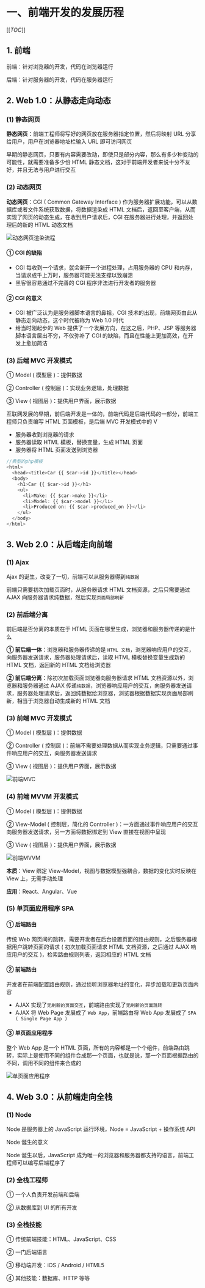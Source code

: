 # 一、前端开发的发展历程

[[_TOC_]]

## 1. 前端

前端：针对浏览器的开发，代码在浏览器运行

后端：针对服务器的开发，代码在服务器运行

## 2. Web 1.0：从静态走向动态

### (1) 静态网页

**静态网页**：前端工程师将写好的网页放在服务器指定位置，然后将映射 URL 分享给用户，用户在浏览器地址栏输入 URL 即可访问网页

早期的静态网页，只要有内容需要改动，即使只是部分内容，那么有多少种变动的可能性，就需要准备多少份 HTML 静态文档，这对于前端开发者来说十分不友好，并且无法与用户进行交互

### (2) 动态网页

**动态网页**：CGI ( Common Gateway Interface ) 作为服务器扩展功能，可以从数据库或者文件系统获取数据，将数据渲染成 HTML 文档后，返回至客户端，从而实现了网页的动态生成，在收到用户请求后，CGI 在服务器进行处理，并返回处理后的新的 HTML 动态文档

![动态网页渲染流程](https://github.com/yuyuyuzhang/Blog/blob/master/images/%E5%89%8D%E7%AB%AF%E5%B7%A5%E7%A8%8B%E5%8C%96/Vue/%E5%8A%A8%E6%80%81%E7%BD%91%E9%A1%B5%E6%B8%B2%E6%9F%93%E6%B5%81%E7%A8%8B.png)

#### ① CGI 的缺陷

* CGI 每收到一个请求，就会新开一个进程处理，占用服务器的 CPU 和内存，当请求成千上万时，服务器可能无法支撑以致崩溃
* 黑客很容易通过不完善的 CGI 程序非法进行开发者的服务器

#### ② CGI 的意义

* CGI 被广泛认为是服务器脚本语言的鼻祖，CGI 技术的出现，前端网页由此从静态走向动态，这个时代被称为 Web 1.0 时代
* 给当时刚起步的 Web 提供了一个发展方向，在这之后，PHP、JSP 等服务器脚本语言层出不穷，不仅弥补了 CGI 的缺陷，而且在性能上更加高效，在开发上愈加简洁

### (3) 后端 MVC 开发模式

① Model ( 模型层 )：提供数据

② Controller ( 控制层 )：实现业务逻辑，处理数据

③ View ( 视图层 )：提供用户界面，展示数据

互联网发展的早期，前后端开发是一体的，前端代码是后端代码的一部分，前端工程师只负责编写 HTML 页面模板，是后端 MVC 开发模式中的 V

* 服务器收到浏览器的请求
* 服务器读取 HTML 模板，替换变量，生成 HTML 页面
* 服务器将 HTML 页面发送到浏览器

```javascript
//典型的php模板
<html>
  <head><title>Car {{ $car->id }}</title></head>
  <body>
    <h1>Car {{ $car->id }}</h1>
    <ul>
      <li>Make: {{ $car->make }}</li>
      <li>Model: {{ $car->model }}</li>
      <li>Produced on: {{ $car->produced_on }}</li>
    </ul>
  </body>
</html>
```

## 3. Web 2.0：从后端走向前端

### (1) Ajax

Ajax 的诞生，改变了一切，前端可以从服务器得到`纯数据`

前端只需要初次加载页面时，从服务器请求 HTML 文档资源，之后只需要通过 AJAX 向服务器请求纯数据，然后实现`页面局部刷新`

### (2) 前后端分离

前后端是否分离的本质在于 HTML 页面在哪里生成，浏览器和服务器传递的是什么

**① 前后端一体**：浏览器和服务器传递的是 `HTML 文档`，浏览器响应用户的交互，向服务器发送请求，服务器处理请求后，读取 HTML 模板替换变量生成新的 HTML 文档，返回新的 HTML 文档给浏览器

**② 前后端分离**：除初次加载页面浏览器向服务器请求 HTML 文档资源以外，浏览器和服务器通过 AJAX 传递`纯数据`，浏览器响应用户的交互，向服务器发送请求，服务器处理请求后，返回纯数据给浏览器，浏览器根据数据实现页面局部刷新，相当于浏览器自动生成新的 HTML 文档

### (3) 前端 MVC 开发模式

① Model ( 模型层 )：提供数据

② Controller ( 控制层 )：前端不需要处理数据从而实现业务逻辑，只需要通过事件响应用户的交互，向服务器发送请求

③ View ( 视图层 )：提供用户界面，展示数据

![前端MVC](https://github.com/yuyuyuzhang/Blog/blob/master/images/%E5%89%8D%E7%AB%AF%E5%B7%A5%E7%A8%8B%E5%8C%96/Vue/%E5%89%8D%E7%AB%AFMVC.png)

### (4) 前端 MVVM 开发模式

① Model ( 模型层 )：提供数据

② View-Model ( 控制层，简化的 Controller )：一方面通过事件响应用户的交互向服务器发送请求，另一方面将数据绑定到 View 直接在视图中呈现

③ View ( 视图层 )：提供用户界面，展示数据

![前端MVVM](https://github.com/yuyuyuzhang/Blog/blob/master/images/%E5%89%8D%E7%AB%AF%E5%B7%A5%E7%A8%8B%E5%8C%96/Vue/%E5%89%8D%E7%AB%AFMVVM.png)

**本质**：View 绑定 View-Model，视图与数据模型强耦合，数据的变化实时反映在 View 上，无需手动处理

**应用**：React、Angular、Vue

### (5) 单页面应用程序 SPA

#### ① 后端路由

传统 Web 网页间的跳转，需要开发者在后台设置页面的路由规则，之后服务器根据用户跳转页面的请求 ( 初次加载页面请求 HTML 文档资源，之后通过 AJAX 响应用户的交互 )，检索路由规则列表，返回相应的 HTML 文档

#### ② 前端路由

开发者在前端配置路由规则，通过侦听浏览器地址的变化，异步加载和更新页面内容

* AJAX 实现了`无刷新的页面交互`，前端路由实现了`无刷新的页面跳转`
* AJAX 将 Web Page 发展成了 `Web App`，前端路由将 Web App 发展成了 `SPA ( Single Page App )`

#### ③ 单页面应用程序

整个 Web App 是一个 HTML 页面，所有的内容都是一个个组件，前端路由跳转，实际上是使用不同的组件合成那一个页面，也就是说，那一个页面根据路由的不同，调用不同的组件来合成的

![单页面应用程序](https://github.com/yuyuyuzhang/Blog/blob/master/images/%E5%89%8D%E7%AB%AF%E5%B7%A5%E7%A8%8B%E5%8C%96/Vue/%E5%8D%95%E9%A1%B5%E9%9D%A2%E5%BA%94%E7%94%A8%E7%A8%8B%E5%BA%8F.png)

## 4. Web 3.0：从前端走向全栈

### (1) Node

Node 是服务器上的 JavaScript 运行环境，Node = JavaScript + 操作系统 API

Node 诞生的意义

Node 诞生以后，JavaScript 成为唯一的浏览器和服务器都支持的语言，前端工程师可以编写后端程序了

### (2) 全栈工程师

① 一个人负责开发前端和后端

② 从数据库到 UI 的所有开发

### (3) 全栈技能

① 传统前端技能：HTML、JavaScript、CSS

② 一门后端语言

③ 移动端开发：iOS / Android / HTML5

④ 其他技能：数据库、HTTP 等等
